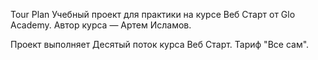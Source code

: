 Tour Plan
Учебный проект для практики на курсе Веб Старт от Glo Academy. Автор курса — Артем Исламов.

Проект выполняет
Десятый поток курса Веб Старт. Тариф "Все сам".
